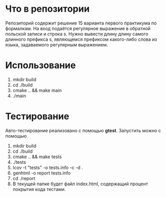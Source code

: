 # Что в репозитории
Репозиторий содержит решение 15 варианта первого практикума по формалкам. На вход подаётся регулярное выражение в обратной польской записи и строка s. Нужно вывести длину длину самого длинного префикса s, являющемся префиксом какого-либо слова из языка, задаваемого регулярным выражением.

# Использование

1) mkdir build
2) cd ./build
3) cmake .. && make main
4) ./main

# Тестирование 

Авто-тестирование реализовано с помощью **gtest**. Запустить можно с помощью
1) mkdir build
2) cd ./build
3) cmake .. && make tests
4) ./tests
5) lcov -t "tests" -o tests.info -c -d .  
6) genhtml -o report tests.info
7) cd ./report
8) В текущей папке будет файл index.html, содержащий процент покрытия кода тестами.

